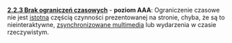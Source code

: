 [**2.2.3 Brak ograniczeń czasowych**](https://wcag.lepszyweb.pl/#no-timing) - **poziom AAA**: Ograniczenie czasowe nie jest <a href="#" data-toggle="tooltip" data-original-title="{{site.data.glossary.istotny}}">istotną</a> częścią czynności prezentowanej na stronie, chyba, że są to nieinteraktywne, <a href="#" data-toggle="tooltip" data-original-title="{{site.data.glossary.zsynchronizowane_multimedia}}">zsynchronizowane multimedia</a> lub wydarzenia w czasie rzeczywistym.
